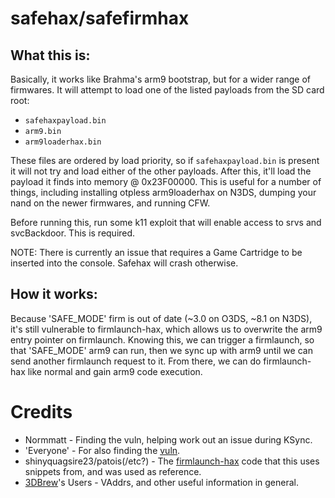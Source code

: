 # safehax/safefirmhax
## What this is:

Basically, it works like Brahma's arm9 bootstrap, but for a wider range of firmwares. It will attempt to load one of the listed payloads from the SD card root: 

 * `safehaxpayload.bin`
 * `arm9.bin`
 * `arm9loaderhax.bin`

These files are ordered by load priority, so if `safehaxpayload.bin` is present it will not try and load either of the other payloads. After this, it'll load the payload it finds into memory @ 0x23F00000. This is useful for a number of things, including installing otpless arm9loaderhax on N3DS, dumping your nand on the newer firmwares, and running CFW.

Before running this, run some k11 exploit that will enable access to srvs and svcBackdoor. This is required.

NOTE: There is currently an issue that requires a Game Cartridge to be inserted into the console. Safehax will crash otherwise.

## How it works:

Because 'SAFE_MODE' firm is out of date (~3.0 on O3DS, ~8.1 on N3DS), it's still vulnerable to firmlaunch-hax, which allows us to overwrite the arm9 entry pointer on firmlaunch. Knowing this, we can trigger a firmlaunch, so that 'SAFE_MODE' arm9 can run, then we sync up with arm9 until we can send another firmlaunch request to it. From there, we can do firmlaunch-hax like normal and gain arm9 code execution.

# Credits

 - Normmatt - Finding the vuln, helping work out an issue during KSync.
 - 'Everyone' - For also finding the [vuln](https://3dbrew.org/wiki/3DS_System_Flaws#Process9).
 - shinyquagsire23/patois(/etc?) - The [firmlaunch-hax](https://github.com/patois/Brahma) code that this uses snippets from, and was used as reference.
 - [3DBrew](https://www.3dbrew.org/wiki/Main_Page)'s Users - VAddrs, and other useful information in general.
